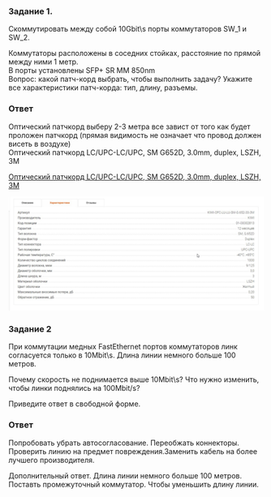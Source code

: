 ### Задание 1.
<p>Cкоммутировать между собой 10Gbit\s порты коммутаторов SW_1 и SW_2.<br>

Коммутаторы расположены в соседних стойках, расстояние по прямой между ними 1 метр.<br>
В порты установлены SFP+ SR MM 850nm<br>
Вопрос: какой патч-корд выбрать, чтобы выполнить задачу? Укажите все характеристики патч-корда: тип, длину, разъемы.</p>

### Ответ

Оптический патчкорд выберу 2-3 метра все завист от того как будет проложен патчкорд (прямая видимость не означает что провод должен висеть в воздухе)<br>
Оптический патчкорд LC/UPC-LC/UPC, SM G652D, 3.0mm, duplex, LSZH, 3M

[Оптический патчкорд LC/UPC-LC/UPC, SM G652D, 3.0mm, duplex, LSZH, 3M](https://c-tt.shop/product/opticheskiy_patchkord_lc_upc_lc_upc_sm_g652d_3_0mm_duplex_lszh_3m/?yclid=164318077535703842&utm_source=yandex&utm_medium=cpc&utm_campaign=63564941&utm_content=10915789732&utm_term=)


![skrin][def]


### Задание 2
<p>При коммутации медных FastEthernet портов коммутаторов линк согласуется только в 10Mbit\s. Длина линии немного больше 100 метров.<br>

Почему скорость не поднимается выше 10Mbit\s? Что нужно изменить, чтобы линки поднялись на 100Mbit/s?</p>

Приведите ответ в свободной форме.

### Ответ

<p>Попробовать убрать автосогласование. Переобжать коннекторы. Проверить линию на предмет повреждения.Заменить кабель на более лучшего производителя.</p>

Дополнительный ответ.
Длина линии немного больше 100 метров.
Поставть промежуточный коммутатор. Чтобы уменьшить длину линии. 



[def]: https://github.com/Prolink76/NTW-16/blob/d652d2af46237e156d19a1829b28bb318546c187/image/skrin5.jpg
